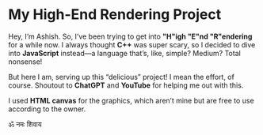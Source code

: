 # My High-End Rendering Project

Hey, I’m Ashish. So, I’ve been trying to get into **"H"igh "E"nd "R"endering** for a while now. I always thought **C++** was super scary, so I decided to dive into **JavaScript** instead—a language that’s, like, simple? Medium? Total nonsense!

But here I am, serving up this “delicious” project! I mean the effort, of course. Shoutout to **ChatGPT** and **YouTube** for helping me out with this.

I used **HTML canvas** for the graphics, which aren’t mine but are free to use according to the owner.

ॐ नमः शिवाय
